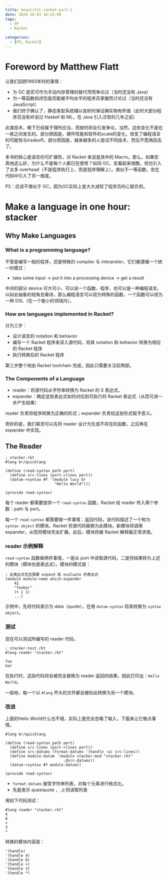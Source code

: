 ```yaml
---
title: beautiful-racket-part-1
date: 2020-10-03 16:25:00
tags:
  - FP
  - Racket

categories: 
  - [FP, Racket]
---
```


# Foreword by Matthew Flatt

让我们回顾1993年时的事情：

* 为 GC 是否可作为手动内存管理的替代项而争论过（当时还没有 Java）
* 为一等函数和闭包是否能被平均水平的程序员掌握而讨论过（当时还没有 JavaScript）
* 我们终于确认了，静态类型系统辅以良好的保证确实物有所值（此时大部分程序员没有听说过 Haskell 和 ML，在 Java 引入泛型的几年之前）

此类技术，眼下已经属于理所应当，而彼时却会引发争论。当然，这些变化不是在一夜之间发生的。部分原因是，硬件性能和软件的scale的变化，改变了编程语言的可能性与tradeoff。部分原因是，越来越多的人尝试不同技术，然后不愿再回去了。

本书的核心是语言的可扩展性，对 Racket 来说是其中的 Macro。那么，如果宏真地这么好，为什么不是每个人都已在使用？如同 GC，宏看起来很酷，但也引入了太多 overhead（不是程序执行上，而是程序理解上）。类似于一等函数，宏在代码中引入了另一维度。

PS：应该不类似于 GC，因为GC实际上是大大减轻了程序员的心智负担。

<!-- more -->

# Make a language in one hour: stacker

## Why Make Languages

### What is a programming language?

不管是编写一般的程序，还是特殊的 compiler 与 interpreter，它们都遵循一个统一的模式：

* take some input -> put it into a processing device -> get a result

中间的部分 device 可大可小，可以说一个函数、程序，也可以是一种编程语言。以如此抽象的视角去看待，那么编程语言可以视为特殊的函数，一个函数可以视为一种 DSL（在一个极小的领域内）。

### How are languages implemented in Racket?

分为三步：

* 设计语言的 notation 和 behavior
* 编写一个 Racket 程序来读入源代码，将其 notation 和 behavior 转换为相应的 Racket 程序
* 执行转换后的 Racket 程序

第三步整个地由 Racket toolchain 完成，因此只需要关注前两部。

### The Components of a Language

* reader：将源代码从字符串转换为 Racket 的 S 表达式。
* expander：确定这些表达式如何对应到可执行的 Racket 表达式（从而可进一步产生结果）

reader 负责将程序转换为正确的形式；expander 负责给这些形式赋予意义。

奇妙的是，我们甚至可以先将 reader 设计为生成不存在的函数，之后再在 expander 中实现。

## The Reader

```racket
; stacker.rkt
#lang br/quicklang

(define (read-syntax path port)
  (define src-lines (port->lines port))
  (datum->syntax #f '(module lucy br
                      "Hello World")))

(provide read-syntax)
```

每个 reader 都需要提供一个 `read-syntax` 函数，Racket 给 reader 传入两个参数：path 与 port。

每一个 `read-syntax` 都需要做一件事情：返回代码，该代码描述了一个称为 `syntax object` 的模块。Racket 将源代码替换为此模块。新模块将调用 expander，从而将模块完全扩展。此后，模块将被 Racket 解释器正常求值。

### reader 示例解释

`read-syntax` 函数做两件事情，一是从 port 中读取源代码，二是将结果转为上述的模块（模块也是表达式）。模块的模式是：

```racket
; 此表达式包含需要 expand 和 evaluate 的表达式
(module module-name which-expander
    42
    "foobar"
    (+ 1 1)
    ...)
```

示例中，先将代码表示为 data（quote），在用 `datum-syntax` 将其转换为 `syntax object`。

### 测试

现在可以测试所编写的 reader 代码。

```racket
; stacker-test.rkt
#lang reader "stacker.rkt"

foo
bar
```

在执行时，这段代码将会被完全替换为 reader 返回的结果，因此打印出：`Hello World`。

一般地，每一个以 `#lang` 开头的文件都会被如此转换为另一个模块。

### 改进

上面的Hello World什么也不错，实际上是完全忽略了输入，下面来让它做点事情。

```racket
#lang br/quicklang

(define (read-syntax path port)
  (define src-lines (port->lines port))
  (define src-datums (format-datums '(handle ~a) src-lines))
  (define module-datum `(module stacker-mod "stacker.rkt"
                          ,@src-datums))
  (datum->syntax #f module-datum))

(provide read-syntax)
```

* `format-datums` 接受字符串列表，对每个元素进行格式化。
* 先是表示 quasiquote ，`,@` 则读取列表

用如下代码测试：

```racket
#lang reader "stacker.rkt"
4
8
+
3
*
```

转换的模块内容是：

```
'(handle)
'(handle 4)
'(handle 8)
'(handle +)
'(handle 3)
'(handle *)
```


